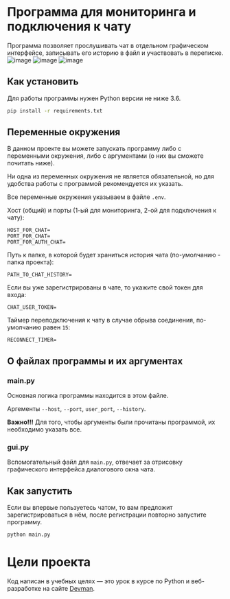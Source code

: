 # Программа для мониторинга и подключения к чату
Программа позволяет прослушивать чат в отдельном графическом интерфейсе, записывать его историю в файл и участвовать в переписке.
![image](https://github.com/Norgius/connect_to_underground_chat/assets/101505413/4caab8f0-0425-4260-aea0-29b12a6b8e21)
![image](https://github.com/Norgius/connect_to_underground_chat/assets/101505413/c3916f48-8979-4b7c-b785-e7f57371effb)
![image](https://github.com/Norgius/connect_to_underground_chat/assets/101505413/f49067e2-7922-4bd3-a9fd-c75f82c69a2d)


## Как установить

Для работы программы нужен Python версии не ниже 3.6.

```bash
pip install -r requirements.txt
```
## Переменные окружения

В данном проекте вы можете запускать программу либо с переменными окружения, либо с аргументами (о них вы сможете почитать ниже).

Ни одна из переменных окружения не является обязательной, но для удобства работы с программой рекомендуется их указать.

Все переменные окружения указываем в файле `.env`.

Хост (общий) и порты (1-ый для мониторинга, 2-ой для подключения к чату):
```
HOST_FOR_CHAT=
PORT_FOR_CHAT=
PORT_FOR_AUTH_CHAT=
```
Путь к папке, в которой будет храниться история чата (по-умолчанию - папка проекта):
```
PATH_TO_CHAT_HISTORY=
```
Если вы уже зарегистрированы в чате, то укажите свой токен для входа:
```
CHAT_USER_TOKEN=
```
Таймер переподключения к чату в случае обрыва соединения, по-умолчанию равен `15`:
```
RECONNECT_TIMER=
```
## О файлах программы и их аргументах

### main.py

Основная логика программы находится в этом файле.

Аргементы `--host`, `--port`, `user_port`, `--history`.

__Важно!!!__ Для того, чтобы аргументы были прочитаны программой, их необходимо указать все.

### gui.py

Вспомогательный файл для `main.py`, отвечает за отрисовку графического интерфейса диалогового окна чата.

## Как запустить

Если вы впервые пользуетесь чатом, то вам предложит зарегистрироваться в нём, после регистрации повторно запустите программу.

```bash
python main.py
```

# Цели проекта

Код написан в учебных целях — это урок в курсе по Python и веб-разработке на сайте [Devman](https://dvmn.org).
